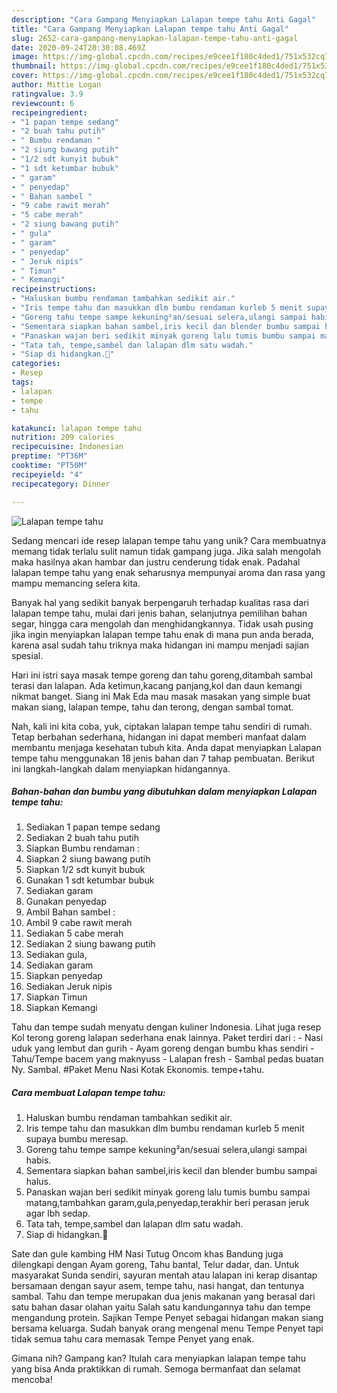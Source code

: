 ```yaml
---
description: "Cara Gampang Menyiapkan Lalapan tempe tahu Anti Gagal"
title: "Cara Gampang Menyiapkan Lalapan tempe tahu Anti Gagal"
slug: 2652-cara-gampang-menyiapkan-lalapan-tempe-tahu-anti-gagal
date: 2020-09-24T20:30:08.469Z
image: https://img-global.cpcdn.com/recipes/e9cee1f180c4ded1/751x532cq70/lalapan-tempe-tahu-foto-resep-utama.jpg
thumbnail: https://img-global.cpcdn.com/recipes/e9cee1f180c4ded1/751x532cq70/lalapan-tempe-tahu-foto-resep-utama.jpg
cover: https://img-global.cpcdn.com/recipes/e9cee1f180c4ded1/751x532cq70/lalapan-tempe-tahu-foto-resep-utama.jpg
author: Mittie Logan
ratingvalue: 3.9
reviewcount: 6
recipeingredient:
- "1 papan tempe sedang"
- "2 buah tahu putih"
- " Bumbu rendaman "
- "2 siung bawang putih"
- "1/2 sdt kunyit bubuk"
- "1 sdt ketumbar bubuk"
- " garam"
- " penyedap"
- " Bahan sambel "
- "9 cabe rawit merah"
- "5 cabe merah"
- "2 siung bawang putih"
- " gula"
- " garam"
- " penyedap"
- " Jeruk nipis"
- " Timun"
- " Kemangi"
recipeinstructions:
- "Haluskan bumbu rendaman tambahkan sedikit air."
- "Iris tempe tahu dan masukkan dlm bumbu rendaman kurleb 5 menit supaya bumbu meresap."
- "Goreng tahu tempe sampe kekuning²an/sesuai selera,ulangi sampai habis."
- "Sementara siapkan bahan sambel,iris kecil dan blender bumbu sampai halus."
- "Panaskan wajan beri sedikit minyak goreng lalu tumis bumbu sampai matang,tambahkan garam,gula,penyedap,terakhir beri perasan jeruk agar lbh sedap."
- "Tata tah, tempe,sambel dan lalapan dlm satu wadah."
- "Siap di hidangkan.🤩"
categories:
- Resep
tags:
- lalapan
- tempe
- tahu

katakunci: lalapan tempe tahu 
nutrition: 209 calories
recipecuisine: Indonesian
preptime: "PT36M"
cooktime: "PT50M"
recipeyield: "4"
recipecategory: Dinner

---
```



![Lalapan tempe tahu](https://img-global.cpcdn.com/recipes/e9cee1f180c4ded1/751x532cq70/lalapan-tempe-tahu-foto-resep-utama.jpg)

Sedang mencari ide resep lalapan tempe tahu yang unik? Cara membuatnya memang tidak terlalu sulit namun tidak gampang juga. Jika salah mengolah maka hasilnya akan hambar dan justru cenderung tidak enak. Padahal lalapan tempe tahu yang enak seharusnya mempunyai aroma dan rasa yang mampu memancing selera kita.

Banyak hal yang sedikit banyak berpengaruh terhadap kualitas rasa dari lalapan tempe tahu, mulai dari jenis bahan, selanjutnya pemilihan bahan segar, hingga cara mengolah dan menghidangkannya. Tidak usah pusing jika ingin menyiapkan lalapan tempe tahu enak di mana pun anda berada, karena asal sudah tahu triknya maka hidangan ini mampu menjadi sajian spesial.

Hari ini istri saya masak tempe goreng dan tahu goreng,ditambah sambal terasi dan lalapan. Ada ketimun,kacang panjang,kol dan daun kemangi nikmat banget. Siang ini Mak Eda mau masak masakan yang simple buat makan siang, lalapan tempe, tahu dan terong, dengan sambal tomat.


Nah, kali ini kita coba, yuk, ciptakan lalapan tempe tahu sendiri di rumah. Tetap berbahan sederhana, hidangan ini dapat memberi manfaat dalam membantu menjaga kesehatan tubuh kita. Anda dapat menyiapkan Lalapan tempe tahu menggunakan 18 jenis bahan dan 7 tahap pembuatan. Berikut ini langkah-langkah dalam menyiapkan hidangannya.

<!--inarticleads1-->

##### Bahan-bahan dan bumbu yang dibutuhkan dalam menyiapkan Lalapan tempe tahu:

1. Sediakan 1 papan tempe sedang
1. Sediakan 2 buah tahu putih
1. Siapkan  Bumbu rendaman :
1. Siapkan 2 siung bawang putih
1. Siapkan 1/2 sdt kunyit bubuk
1. Gunakan 1 sdt ketumbar bubuk
1. Sediakan  garam
1. Gunakan  penyedap
1. Ambil  Bahan sambel :
1. Ambil 9 cabe rawit merah
1. Sediakan 5 cabe merah
1. Sediakan 2 siung bawang putih
1. Sediakan  gula,
1. Sediakan  garam
1. Siapkan  penyedap
1. Sediakan  Jeruk nipis
1. Siapkan  Timun
1. Siapkan  Kemangi


Tahu dan tempe sudah menyatu dengan kuliner Indonesia. Lihat juga resep Kol terong goreng lalapan sederhana enak lainnya. Paket terdiri dari : - Nasi uduk yang lembut dan gurih - Ayam goreng dengan bumbu khas sendiri - Tahu/Tempe bacem yang maknyuss - Lalapan fresh - Sambal pedas buatan Ny. Sambal. #Paket Menu Nasi Kotak Ekonomis. tempe+tahu. 

<!--inarticleads2-->

##### Cara membuat Lalapan tempe tahu:

1. Haluskan bumbu rendaman tambahkan sedikit air.
1. Iris tempe tahu dan masukkan dlm bumbu rendaman kurleb 5 menit supaya bumbu meresap.
1. Goreng tahu tempe sampe kekuning²an/sesuai selera,ulangi sampai habis.
1. Sementara siapkan bahan sambel,iris kecil dan blender bumbu sampai halus.
1. Panaskan wajan beri sedikit minyak goreng lalu tumis bumbu sampai matang,tambahkan garam,gula,penyedap,terakhir beri perasan jeruk agar lbh sedap.
1. Tata tah, tempe,sambel dan lalapan dlm satu wadah.
1. Siap di hidangkan.🤩


Sate dan gule kambing HM Nasi Tutug Oncom khas Bandung juga dilengkapi dengan Ayam goreng, Tahu bantal, Telur dadar, dan. Untuk masyarakat Sunda sendiri, sayuran mentah atau lalapan ini kerap disantap bersamaan dengan sayur asem, tempe tahu, nasi hangat, dan tentunya sambal. Tahu dan tempe merupakan dua jenis makanan yang berasal dari satu bahan dasar olahan yaitu Salah satu kandungannya tahu dan tempe mengandung protein. Sajikan Tempe Penyet sebagai hidangan makan siang bersama keluarga. Sudah banyak orang mengenal menu Tempe Penyet tapi tidak semua tahu cara memasak Tempe Penyet yang enak. 

Gimana nih? Gampang kan? Itulah cara menyiapkan lalapan tempe tahu yang bisa Anda praktikkan di rumah. Semoga bermanfaat dan selamat mencoba!
